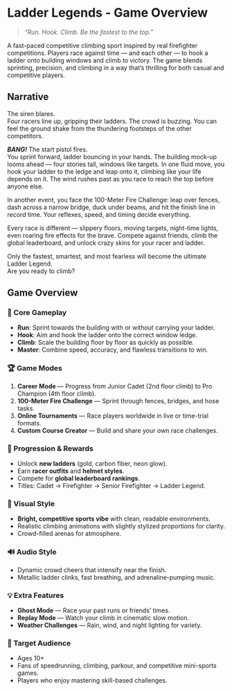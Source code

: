 # Ladder Legends - Game Overview

> *“Run. Hook. Climb. Be the fastest to the top.”*

A fast-paced competitive climbing sport inspired by real firefighter competitions. Players race against time — and each other — to hook a ladder onto building windows and climb to victory. The game blends sprinting, precision, and climbing in a way that’s thrilling for both casual and competitive players.

## Narrative

The siren blares.\
Four racers line up, gripping their ladders. The crowd is buzzing. You can feel the ground shake from the thundering footsteps of the other competitors.

_**BANG!**_ The start pistol fires.\
You sprint forward, ladder bouncing in your hands. The building mock-up looms ahead — four stories tall, windows like targets. In one fluid move, you hook your ladder to the ledge and leap onto it, climbing like your life depends on it. The wind rushes past as you race to reach the top before anyone else.

In another event, you face the 100-Meter Fire Challenge: leap over fences, dash across a narrow bridge, duck under beams, and hit the finish line in record time. Your reflexes, speed, and timing decide everything.

Every race is different — slippery floors, moving targets, night-time lights, even roaring fire effects for the brave. Compete against friends, climb the global leaderboard, and unlock crazy skins for your racer and ladder.

Only the fastest, smartest, and most fearless will become the ultimate Ladder Legend.\
Are you ready to climb?

## Game Overview

### 📌 Core Gameplay

* **Run**: Sprint towards the building with or without carrying your ladder.
* **Hook**: Aim and hook the ladder onto the correct window ledge.
* **Climb**: Scale the building floor by floor as quickly as possible.
* **Master**: Combine speed, accuracy, and flawless transitions to win.

### 🏆 Game Modes

1. **Career Mode** — Progress from Junior Cadet (2nd floor climb) to Pro Champion (4th floor climb).
2. **100-Meter Fire Challenge** — Sprint through fences, bridges, and hose tasks.
3. **Online Tournaments** — Race players worldwide in live or time-trial formats.
4. **Custom Course Creator** — Build and share your own race challenges.

### 🔑 Progression & Rewards

* Unlock **new ladders** (gold, carbon fiber, neon glow).
* Earn **racer outfits** and **helmet styles**.
* Compete for **global leaderboard rankings**.
* Titles: Cadet → Firefighter → Senior Firefighter → Ladder Legend.

### 🎨 Visual Style

* **Bright, competitive sports vibe** with clean, readable environments.
* Realistic climbing animations with slightly stylized proportions for clarity.
* Crowd-filled arenas for atmosphere.

### 🔊 Audio Style

* Dynamic crowd cheers that intensify near the finish.
* Metallic ladder clinks, fast breathing, and adrenaline-pumping music.

### 💡 Extra Features

* **Ghost Mode** — Race your past runs or friends’ times.
* **Replay Mode** — Watch your climb in cinematic slow motion.
* **Weather Challenges** — Rain, wind, and night lighting for variety.

### 🎯 Target Audience

* Ages 10+
* Fans of speedrunning, climbing, parkour, and competitive mini-sports games.
* Players who enjoy mastering skill-based challenges.
